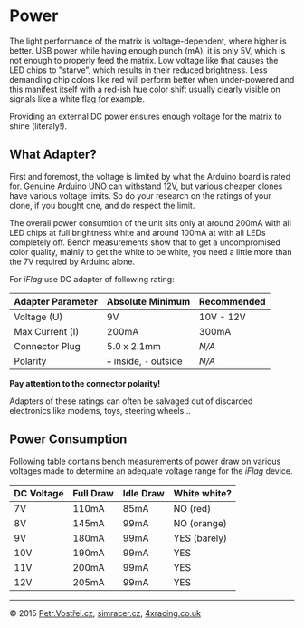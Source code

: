 Power
=====

The light performance of the matrix is voltage-dependent, where higher is better. USB power while having enough punch (mA), it is only 5V, which is not enough to properly feed the matrix. Low voltage like that causes the LED chips to "starve", which results in their reduced brightness. Less demanding chip colors like red will perform better when under-powered and this manifest itself with a red-ish hue color shift usually clearly visible on signals like a white flag for example.

Providing an external DC power ensures enough voltage for the matrix to shine (literaly!).


What Adapter?
-------------

First and foremost, the voltage is limited by what the Arduino board is rated for. Genuine Arduino UNO can withstand 12V, but various cheaper clones have various voltage limits. So do your research on the ratings of your clone, if you bought one, and do respect the limit.

The overall power consumtion of the unit sits only at around 200mA with all LED chips at full brightness white and around 100mA at with all LEDs completely off. Bench measurements show that to get a uncompromised color quality, mainly to get the white to be white, you need a little more than the 7V required by Arduino alone.

For _iFlag_ use DC adapter of following rating:

| Adapter Parameter  | Absolute Minimum        | Recommended |
| ------------------ | ----------------------- | ----------- |
| Voltage (U)        |                      9V |   10V - 12V |
| Max Current (I)    |                   200mA |       300mA |
| Connector Plug     |             5.0 x 2.1mm |       _N/A_ |
| Polarity           | `+` inside, `-` outside |       _N/A_ |

__Pay attention to the connector polarity!__


Adapters of these ratings can often be salvaged out of discarded electronics like modems, toys, steering wheels...



Power Consumption
-----------------

Following table contains bench measurements of power draw on various voltages made to determine an adequate voltage range for the _iFlag_ device.

| DC Voltage | Full Draw | Idle Draw | White white? |
| ---------- | --------- | --------- | -------------|
| 7V         |     110mA |      85mA | NO (red)     |
| 8V         |     145mA |      99mA | NO (orange)  |
| 9V         |     180mA |      99mA | YES (barely) |
| 10V        |     190mA |      99mA | YES          |
| 11V        |     200mA |      99mA | YES          |
| 12V        |     205mA |      99mA | YES          |


---
© 2015
[Petr.Vostřel.cz](http://petr.vostrel.cz),
[simracer.cz](http://simracer.cz),
[4xracing.co.uk](http://4xracing.co.uk)
